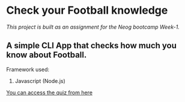 # Check your Football knowledge
*This project is built as an assignment for the Neog bootcamp Week-1.*
## A simple CLI App that checks how much you know about Football.

Framework used:
1. Javascript (Node.js)

[You can access the quiz from here](https://repl.it/@shaedrizwan/Neog-Week-1-Project-2?embed=1&output=1#index.js)